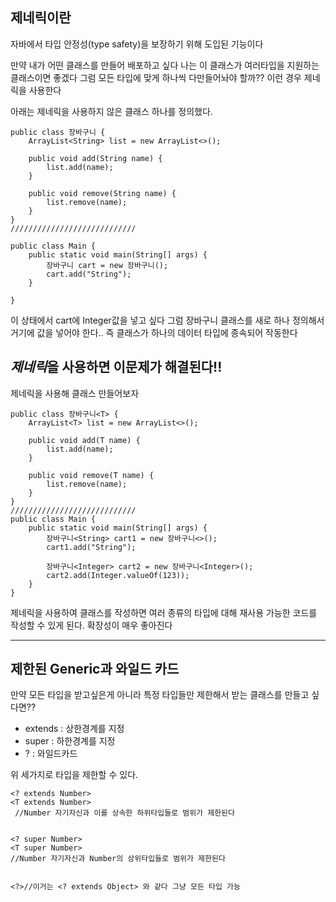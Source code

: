 ## 제네릭이란
자바에서 타입 안정성(type safety)을 보장하기 위해 도입된 기능이다 

만약 내가 어떤 클래스를 만들어 배포하고 싶다 나는 이 클래스가 여러타입을 지원하는 클래스이면 좋겠다 그럼 모든 타입에 맞게 하나씩 다만들어놔야 할까?? 이런 경우 제네릭을 사용한다



아래는 제네릭을 사용하지 않은 클래스 하나를 정의했다.
```
public class 장바구니 {
	ArrayList<String> list = new ArrayList<>();
	
	public void add(String name) {
		list.add(name);
	}
	
	public void remove(String name) {
		list.remove(name);
	}
}
////////////////////////////

public class Main {
	public static void main(String[] args) {
		장바구니 cart = new 장바구니();
		cart.add("String");
	}

}
```
이 상태에서 cart에 Integer값을 넣고 싶다 그럼 장바구니 클래스를 새로 하나 정의해서 거기에 값을 넣어야 한다..
즉 클래스가 하나의 데이터 타입에 종속되어 작동한다

## ***제네릭***을 사용하면 이문제가 해결된다!!

제네릭을 사용해 클래스 만들어보자
```
public class 장바구니<T> {
	ArrayList<T> list = new ArrayList<>();
	
	public void add(T name) {
		list.add(name);
	}
	
	public void remove(T name) {
		list.remove(name);
	}
}
////////////////////////////
public class Main {
	public static void main(String[] args) {
		장바구니<String> cart1 = new 장바구니<>();
		cart1.add("String");
		
		장바구니<Integer> cart2 = new 장바구니<Integer>();
		cart2.add(Integer.valueOf(123));
	}
}
```
제네릭을 사용하여 클래스를 작성하면 여러 종류의 타입에 대해 재사용 가능한 코드를 작성할 수 있게 된다. 확장성이 매우 좋아진다
***

## 제한된 Generic과 와일드 카드

만약 모든 타입을 받고싶은게 아니라 특정 타입들만 제한해서 받는 클래스를 만들고 싶다면??

* extends : 상한경계를 지정
* super : 하한경계를 지정
* ? : 와일드카드

위 세가지로 타입을 제한할 수 있다.

```
<? extends Number>
<T extends Number>
 //Number 자기자신과 이를 상속한 하위타입들로 범위가 제한된다


<? super Number>
<T super Number>
//Number 자기자신과 Number의 상위타입들로 범위가 제한된다


<?>//이거는 <? extends Object> 와 같다 그냥 모든 타입 가능 
```